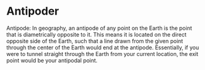 # Antipoder

Antipode: In geography, an antipode of any point on the Earth is the point that is diametrically opposite to it. This means it is located on the direct opposite side of the Earth, such that a line drawn from the given point through the center of the Earth would end at the antipode. Essentially, if you were to tunnel straight through the Earth from your current location, the exit point would be your antipodal point.
